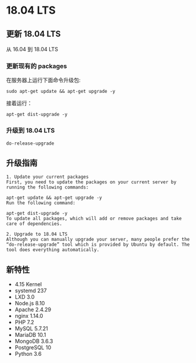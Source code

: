# 18.04 LTS

## 更新 18.04 LTS

从 16.04 到 18.04 LTS

### 更新现有的 packages

在服务器上运行下面命令升级包:

```shell
sudo apt-get update && apt-get upgrade -y
```

接着运行：

```shell
apt-get dist-upgrade -y
```

### 升级到 18.04 LTS

```shell
do-release-upgrade
```

## 升级指南

    1. Update your current packages
    First, you need to update the packages on your current server by running the following commands:

    apt-get update && apt-get upgrade -y
    Run the following command:

    apt-get dist-upgrade -y
    To update all packages, which will add or remove packages and take care of dependencies.

    2. Upgrade to 18.04 LTS
    Although you can manually upgrade your server, many people prefer the “do-release-upgrade” tool which is provided by Ubuntu by default. The tool does everything automatically.

## 新特性

- 4.15 Kernel
- systemd 237
- LXD 3.0
- Node.js 8.10
- Apache 2.4.29
- nginx 1.14.0
- PHP 7.2
- MySQL 5.7.21
- MariaDB 10.1
- MongoDB 3.6.3
- PostgreSQL 10
- Python 3.6
